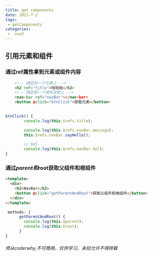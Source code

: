 ```yaml
---
title: get components
date: 2021-7-2
tags:
 - getComponents
categories:
 -  vue3
---
```

<!-- more -->
## 引用元素和组件
### 通过ref属性拿到元素或组件内容
```html
    <!-- 绑定到一个元素上 -->
    <h2 ref="title">哈哈哈</h2>
    <!-- 绑定到一个组件实例上 -->
    <nav-bar ref="navBar"></nav-bar>
    <button @click="btnClick">获取元素</button>
    
```
```js
btnClick() {
        console.log(this.$refs.title);

        console.log(this.$refs.navBar.message);
        this.$refs.navBar.sayHello();

        // $el
        console.log(this.$refs.navBar.$el);
}
```
### 通过$parent和$root获取父组件和根组件
```html
<template>
  <div>
    <h2>NavBar</h2>
    <button @click="getParentAndRoot">获取父组件和根组件</button>
  </div>
</template>

```
```js
 methods: {
      getParentAndRoot() {
        console.log(this.$parent);
        console.log(this.$root);
      }
}
```
###### 师从coderwhy,不可商用，仅供学习，未经允许不得转载